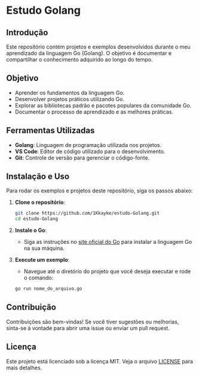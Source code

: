 # Estudo Golang

## Introdução
Este repositório contém projetos e exemplos desenvolvidos durante o meu aprendizado da linguagem Go (Golang). O objetivo é documentar e compartilhar o conhecimento adquirido ao longo do tempo.

## Objetivo
- Aprender os fundamentos da linguagem Go.
- Desenvolver projetos práticos utilizando Go.
- Explorar as bibliotecas padrão e pacotes populares da comunidade Go.
- Documentar o processo de aprendizado e as melhores práticas.

## Ferramentas Utilizadas
- **Golang**: Linguagem de programação utilizada nos projetos.
- **VS Code**: Editor de código utilizado para o desenvolvimento.
- **Git**: Controle de versão para gerenciar o código-fonte.

## Instalação e Uso
Para rodar os exemplos e projetos deste repositório, siga os passos abaixo:

1. **Clone o repositório**:
    ```bash
    git clone https://github.com/1Kkayke/estudo-Golang.git
    cd estudo-Golang
    ```

2. **Instale o Go**:
    - Siga as instruções no [site oficial do Go](https://golang.org/doc/install) para instalar a linguagem Go na sua máquina.

3. **Execute um exemplo**:
    - Navegue até o diretório do projeto que você deseja executar e rode o comando:
    ```bash
    go run nome_do_arquivo.go
    ```

## Contribuição
Contribuições são bem-vindas! Se você tiver sugestões ou melhorias, sinta-se à vontade para abrir uma issue ou enviar um pull request.

## Licença
Este projeto está licenciado sob a licença MIT. Veja o arquivo [LICENSE](LICENSE) para mais detalhes.
